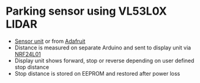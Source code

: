 #  Parking sensor using VL53L0X LIDAR


* [Sensor unit](https://www.st.com/en/imaging-and-photonics-solutions/vl53l0x.html) or from [Adafruit](https://www.adafruit.com/product/3317)
* Distance is measured on separate Arduino and sent to display unit via [NRF24L01](https://www.nordicsemi.com/?sc_itemid=%7B36BDC7E1-5E35-4967-8B4D-E41DCD96512F%7D)
* Display unit shows forward, stop or reverse depending on user defined stop distance
* Stop distance is stored on EEPROM and restored after power loss
